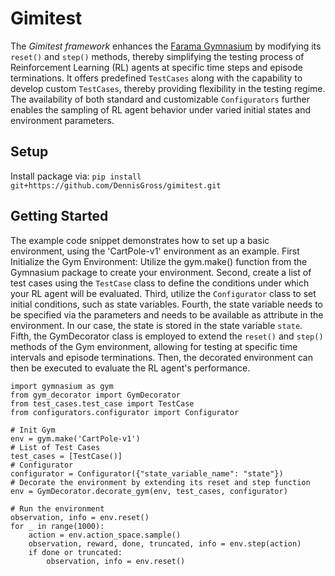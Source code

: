 # Gimitest
The _Gimitest framework_ enhances the [Farama Gymnasium](https://gymnasium.farama.org/index.html) by modifying its `reset()` and `step()` methods, thereby simplifying the testing process of Reinforcement Learning (RL) agents at specific time steps and episode terminations.
It offers predefined `TestCases` along with the capability to develop custom `TestCases`, thereby providing flexibility in the testing regime. The availability of both standard and customizable `Configurators` further enables the sampling of RL agent behavior under varied initial states and environment parameters.

## Setup
Install package via:
`pip install git+https://github.com/DennisGross/gimitest.git`


## Getting Started
The example code snippet demonstrates how to set up a basic environment, using the 'CartPole-v1' environment as an example.
First Initialize the Gym Environment: Utilize the gym.make() function from the Gymnasium package to create your environment.
Second, create a list of test cases using the `TestCase` class to define the conditions under which your RL agent will be evaluated.
Third, utilize the `Configurator` class to set initial conditions, such as state variables.
Fourth, the state variable needs to be specified via the parameters and needs to be available as attribute in the environment. In our case, the state is stored in the state variable `state`.
Fifth, the GymDecorator class is employed to extend the `reset()` and `step()` methods of the Gym environment, allowing for testing at specific time intervals and episode terminations.
Then, the decorated environment can then be executed to evaluate the RL agent's performance.
```
import gymnasium as gym
from gym_decorator import GymDecorator
from test_cases.test_case import TestCase
from configurators.configurator import Configurator

# Init Gym
env = gym.make('CartPole-v1')
# List of Test Cases
test_cases = [TestCase()]
# Configurator
configurator = Configurator({"state_variable_name": "state"})
# Decorate the environment by extending its reset and step function
env = GymDecorator.decorate_gym(env, test_cases, configurator)

# Run the environment
observation, info = env.reset()
for _ in range(1000):
    action = env.action_space.sample()
    observation, reward, done, truncated, info = env.step(action)
    if done or truncated:
        observation, info = env.reset()
```